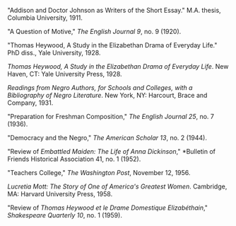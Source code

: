 "Addison and Doctor Johnson as Writers of the Short Essay." M.A. thesis, Columbia University, 1911.

"A Question of Motive," *The English Journal 9*, no. 9 (1920).

"Thomas Heywood, A Study in the Elizabethan Drama of Everyday Life." PhD diss., Yale University, 1928.

*Thomas Heywood, A Study in the Elizabethan Drama of Everyday Life*. New Haven, CT: Yale University Press, 1928.

*Readings from Negro Authors, for Schools and Colleges, with a Bibliography of Negro Literature*. New York, NY: Harcourt, Brace and Company, 1931.

"Preparation for Freshman Composition," *The English Journal 25*, no. 7 (1936). 

"Democracy and the Negro," *The American Scholar 13*, no. 2 (1944). 

"Review of *Embattled Maiden: The Life of Anna Dickinson*," *Bulletin of Friends Historical Association 41, no. 1 (1952).

"Teachers College," *The Washington Post*, November 12, 1956.

*Lucretia Mott: The Story of One of America's Greatest Women*. Cambridge, MA: Harvard University Press, 1958.

"Review of *Thomas Heywood et le Drame Domestique Elizabéthain*," *Shakespeare Quarterly 10*, no. 1 (1959). 
